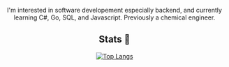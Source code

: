 <p align="center">I'm interested in software developement especially backend, and currently learning C#, Go, SQL, and Javascript. Previously a chemical engineer.</p>
<h2 align="center">Stats 🚀</h2>
<p align="center"><a href="#">
  <img src="https://github-readme-stats-blue-phi-76.vercel.app/api/top-langs?username=luhamoza&layout=compact&theme=aura_dark&count_private=true&hide_border=true&bg_color=0d1117" alt="Top Langs">
</a></p>
